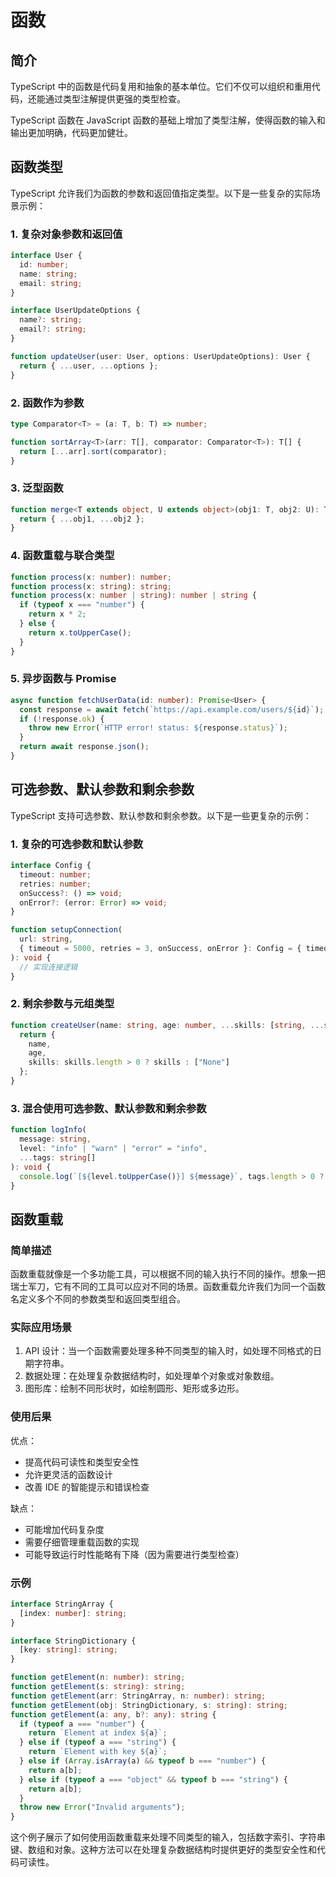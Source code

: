 # 函数

## 简介

TypeScript 中的函数是代码复用和抽象的基本单位。它们不仅可以组织和重用代码，还能通过类型注解提供更强的类型检查。

TypeScript 函数在 JavaScript 函数的基础上增加了类型注解，使得函数的输入和输出更加明确，代码更加健壮。

## 函数类型

TypeScript 允许我们为函数的参数和返回值指定类型。以下是一些复杂的实际场景示例：

### 1. 复杂对象参数和返回值

```typescript
interface User {
  id: number;
  name: string;
  email: string;
}

interface UserUpdateOptions {
  name?: string;
  email?: string;
}

function updateUser(user: User, options: UserUpdateOptions): User {
  return { ...user, ...options };
}
```

### 2. 函数作为参数

```typescript
type Comparator<T> = (a: T, b: T) => number;

function sortArray<T>(arr: T[], comparator: Comparator<T>): T[] {
  return [...arr].sort(comparator);
}
```

### 3. 泛型函数

```typescript
function merge<T extends object, U extends object>(obj1: T, obj2: U): T & U {
  return { ...obj1, ...obj2 };
}
```

### 4. 函数重载与联合类型

```typescript
function process(x: number): number;
function process(x: string): string;
function process(x: number | string): number | string {
  if (typeof x === "number") {
    return x * 2;
  } else {
    return x.toUpperCase();
  }
}
```

### 5. 异步函数与 Promise

```typescript
async function fetchUserData(id: number): Promise<User> {
  const response = await fetch(`https://api.example.com/users/${id}`);
  if (!response.ok) {
    throw new Error(`HTTP error! status: ${response.status}`);
  }
  return await response.json();
}
```

## 可选参数、默认参数和剩余参数

TypeScript 支持可选参数、默认参数和剩余参数。以下是一些更复杂的示例：

### 1. 复杂的可选参数和默认参数

```typescript
interface Config {
  timeout: number;
  retries: number;
  onSuccess?: () => void;
  onError?: (error: Error) => void;
}

function setupConnection(
  url: string,
  { timeout = 5000, retries = 3, onSuccess, onError }: Config = { timeout: 5000, retries: 3 }
): void {
  // 实现连接逻辑
}
```

### 2. 剩余参数与元组类型

```typescript
function createUser(name: string, age: number, ...skills: [string, ...string[]]): User {
  return {
    name,
    age,
    skills: skills.length > 0 ? skills : ["None"]
  };
}
```

### 3. 混合使用可选参数、默认参数和剩余参数

```typescript
function logInfo(
  message: string,
  level: "info" | "warn" | "error" = "info",
  ...tags: string[]
): void {
  console.log(`[${level.toUpperCase()}] ${message}`, tags.length > 0 ? `Tags: ${tags.join(", ")}` : "");
}
```

## 函数重载

### 简单描述

函数重载就像是一个多功能工具，可以根据不同的输入执行不同的操作。想象一把瑞士军刀，它有不同的工具可以应对不同的场景。函数重载允许我们为同一个函数名定义多个不同的参数类型和返回类型组合。

### 实际应用场景

1. API 设计：当一个函数需要处理多种不同类型的输入时，如处理不同格式的日期字符串。
2. 数据处理：在处理复杂数据结构时，如处理单个对象或对象数组。
3. 图形库：绘制不同形状时，如绘制圆形、矩形或多边形。

### 使用后果

优点：
- 提高代码可读性和类型安全性
- 允许更灵活的函数设计
- 改善 IDE 的智能提示和错误检查

缺点：
- 可能增加代码复杂度
- 需要仔细管理重载函数的实现
- 可能导致运行时性能略有下降（因为需要进行类型检查）

### 示例

```typescript
interface StringArray {
  [index: number]: string;
}

interface StringDictionary {
  [key: string]: string;
}

function getElement(n: number): string;
function getElement(s: string): string;
function getElement(arr: StringArray, n: number): string;
function getElement(obj: StringDictionary, s: string): string;
function getElement(a: any, b?: any): string {
  if (typeof a === "number") {
    return `Element at index ${a}`;
  } else if (typeof a === "string") {
    return `Element with key ${a}`;
  } else if (Array.isArray(a) && typeof b === "number") {
    return a[b];
  } else if (typeof a === "object" && typeof b === "string") {
    return a[b];
  }
  throw new Error("Invalid arguments");
}
```

这个例子展示了如何使用函数重载来处理不同类型的输入，包括数字索引、字符串键、数组和对象。这种方法可以在处理复杂数据结构时提供更好的类型安全性和代码可读性。